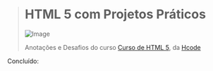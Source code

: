 > # **HTML 5 com Projetos Práticos**
>
> ![Image](https://profilinator.rishav.dev/skills-assets/html5-original-wordmark.svg)
>
> Anotações e Desafios do curso [Curso de HTML 5](https://www.udemy.com/course/web-html5-css3-javascript/), da [Hcode](https://www.udemy.com/user/)


Concluído:
